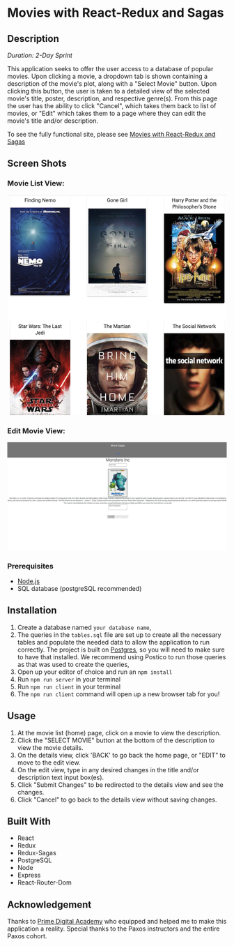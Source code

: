 # Movies with React-Redux and Sagas

## Description

_Duration: 2-Day Sprint_

This application seeks to offer the user access to a database of popular movies.  Upon clicking a movie, a dropdown tab is shown containing a description of the movie's plot, along with a "Select Movie" button.  Upon clicking this button, the user is taken to a detailed view of the selected movie's title, poster, description, and respective genre(s).  From this page the user has the ability to click "Cancel", which takes them back to list of movies, or "Edit" which takes them to a page where they can edit the movie's title and/or description.

To see the fully functional site, please see [Movies with React-Redux and Sagas](https://guarded-atoll-84100.herokuapp.com/#/)

## Screen Shots

### Movie List View:
![Movie List View](/public/images/listView.png)


### Edit Movie View:
![Edit Movie View](/public/images/editView.png)

### Prerequisites

- [Node.js](https://nodejs.org/en/)
- SQL database (postgreSQL recommended)


## Installation

1. Create a database named `your database name`,
2. The queries in the `tables.sql` file are set up to create all the necessary tables and populate the needed data to allow the application to run correctly. The project is built on [Postgres](https://www.postgresql.org/download/), so you will need to make sure to have that installed. We recommend using Postico to run those queries as that was used to create the queries, 
3. Open up your editor of choice and run an `npm install`
4. Run `npm run server` in your terminal
5. Run `npm run client` in your terminal
6. The `npm run client` command will open up a new browser tab for you!


## Usage

1. At the movie list (home) page, click on a movie to view the description.
2. Click the "SELECT MOVIE" button at the bottom of the description to view the movie details.
3. On the details view, click 'BACK' to go back the home page, or "EDIT" to move to the edit view.
4. On the edit view, type in any desired changes in the title and/or description text input box(es).
5. Click "Submit Changes" to be redirected to the details view and see the changes.
6. Click "Cancel" to go back to the details view without saving changes.


## Built With

- React
- Redux
- Redux-Sagas 
- PostgreSQL
- Node
- Express
- React-Router-Dom


## Acknowledgement
Thanks to [Prime Digital Academy](www.primeacademy.io) who equipped and helped me to make this application a reality.  Special thanks to the Paxos instructors and the entire Paxos cohort.